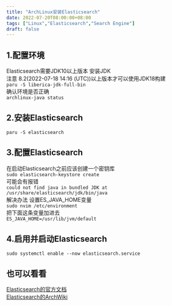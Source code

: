 ```yaml
---
title: "ArchLinux安装Elasticsearch"
date: 2022-07-20T08:00:00+08:00
tags: ["Linux","Elasticsearch","Search Engine"]
draft: false
---
```


## 1.配置环境

Elasticsearch需要JDK10以上版本 安装JDK  
注意 8.2(2022-07-18 14:16 (UTC))以上版本才可以使用JDK18构建  
`paru -S liberica-jdk-full-bin`  
确认环境是否正确  
`archlinux-java status`

## 2.安装Elasticsearch

`paru -S elasticsearch`

## 3.配置Elasticsearch

在启动Elasticsearch之前应该创建一个密钥库  
`sudo elasticsearch-keystore create`  
可能会有报错  
`could not find java in bundled JDK at /usr/share/elasticsearch/jdk/bin/java`  
解决办法 设置ES_JAVA_HOME变量  
`sudo nvim /etc/environment`  
把下面这条变量加进去  
`ES_JAVA_HOME=/usr/lib/jvm/default`

## 4.启用并启动Elasticsearch

`sudo systemctl enable --now elasticsearch.service`

## 也可以看看

[Elasticsearch的官方文档](https://www.elastic.co/guide/index.html)  
[Elasticsearch的ArchWiki](https://wiki.archlinux.org/title/Elasticsearch)